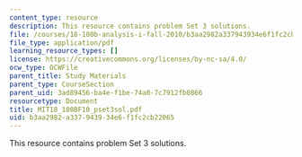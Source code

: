 ```yaml
---
content_type: resource
description: This resource contains problem Set 3 solutions.
file: /courses/18-100b-analysis-i-fall-2010/b3aa2982a337943934e6f1fc2cb22065_MIT18_100BF10_pset3sol.pdf
file_type: application/pdf
learning_resource_types: []
license: https://creativecommons.org/licenses/by-nc-sa/4.0/
ocw_type: OCWFile
parent_title: Study Materials
parent_type: CourseSection
parent_uid: 3ad89456-ba4e-f1be-74a0-7c7912fb0866
resourcetype: Document
title: MIT18_100BF10_pset3sol.pdf
uid: b3aa2982-a337-9439-34e6-f1fc2cb22065
---
```

This resource contains problem Set 3 solutions.